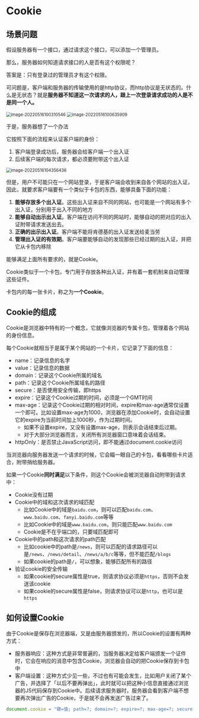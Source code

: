 # Cookie

## 场景问题

假设服务器有一个接口，通过请求这个接口，可以添加一个管理员。

那么，服务器如何知道请求接口的人是否有这个权限呢？

答案是：只有登录过的管理员才有这个权限。

可问题是，客户端和服务器的传输使用的是http协议，而http协议是无状态的。什么是无状态？就是**服务器不知道这一次请求的人，跟上一次登录请求成功的人是不是同一个人。**

<img src="https://penguinbucket.obs.cn-southwest-2.myhuaweicloud.com/img/image-20220516100310546.png" alt="image-20220516100310546" style="zoom: 80%;" />

<img src="https://penguinbucket.obs.cn-southwest-2.myhuaweicloud.com/img/image-20220516100635909.png" alt="image-20220516100635909" style="zoom:80%;" />

于是，服务器想了一个办法

它按照下面的流程来认证客户端的身份：

1. 客户端登录成功后，服务器会给客户端一个出入证
2. 后续客户端的每次请求，都必须要附带这个出入证

<img src="https://penguinbucket.obs.cn-southwest-2.myhuaweicloud.com/img/image-20220516104356436.png" alt="image-20220516104356436" style="zoom:80%;" />

但是，用户不可能只在一个网站登录，于是客户端会收到来自各个网站的出入证，因此，就要求客户端要有一个类似于卡包的东西，能够具备下面的功能：

1. **能够存放多个出入证**。这些出入证来自不同的网站，也可能是一个网站有多个出入证，分别用于出入不同的地方
2. **能够自动出示出入证**。客户端在访问不同的网站时，能够自动的把对应的出入证附带请求发送出去。
3. **正确的出示出入证**。客户端不能将肯德基的出入证发送给麦当劳
4. **管理出入证的有效期**。客户端要能够自动的发现那些已经过期的出入证，并把它从卡包内移除

能够满足上面所有要求的，就是Cookie。

Cookie类似于一个卡包，专门用于存放各种出入证，并有着一套机制来自动管理这些证件。

卡包内的每一张卡片，称之为**一个Cookie**。

## Cookie的组成

Cookie是浏览器中特有的一个概念，它就像浏览器的专属卡包，管理着各个网站的身份信息。

每个Cookie就相当于是属于某个网站的一个卡片，它记录了下面的信息：

- name：记录信息的名字
- value：记录信息的数据
- domain：记录这个Cookie所属的域名
- path：记录这个Cookie所属域名的路径
- secure：是否使用安全传输，即https
- expire：记录这个Cookie过期的时间，必须是一个GMT时间
- max-age：记录这个Cookie过期的相对时间，expire和max-age通常仅设置一个即可。比如设置max-age为1000，浏览器在添加Cookie时，会自动设置它的expire为当前时间加上1000秒，作为过期时间。
  - 如果不设置expire，又没有设置max-age，则表示会话结束后过期。
  - 对于大部分浏览器而言，关闭所有浏览器窗口意味着会话结束。
- httpOnly：是否禁止JavaScript访问，即不能通过document.cookie访问

当浏览器向服务器发送一个请求的时候，它会瞄一眼自己的卡包，看看哪些卡片适合，附带捎给服务器。

如果一个Cookie**同时满足**以下条件，则这个Cookie会被浏览器自动附带到请求中：

- Cookie没有过期
- Cookie中的域和这次请求的域匹配
  - 比如Cookie中的域是`baidu.com`，则可以匹配`baidu.com`、`www.baidu.com`、`fanyi.baidu.com`等等
  - 比如Cookie中的域是`www.baidu.com`，则只能匹配`www.baidu.com`
  - Cookie是不在乎端口的，只要域匹配即可
- Cookie中的path和这次请求的path匹配
  - 比如cookie中的path是`/news`，则可以匹配的请求路径可以是`/news`、`/news/detail`、`/news/a/b/c`等等，但不能匹配`/blogs`
  - 如果cookie的path是`/`，可以想象，能够匹配所有的路径
- 验证cookie的安全传输
  - 如果cookie的secure属性是true，则请求协议必须是`https`，否则不会发送该cookie
  - 如果cookie的secure属性是false，则请求协议可以是`http`，也可以是`https`

## 如何设置Cookie

由于Cookie是保存在浏览器端，又是由服务器颁发的，所以Cookie的设置有两种方式：

- 服务器响应：这种方式是非常普遍的，当服务器决定给客户端颁发一个证件时，它会在响应的消息中包含Cookie，浏览器会自动的把Cookie保存到卡包中
- 客户端设置：这种方式少见一些，不过也有可能会发生，比如用户关闭了某个广告，并选择了「以后不要再弹出」，此时就可以把这种小信息直接通过浏览器的JS代码保存到Cookie中。后续请求服务器时，服务器会看到客户端不想要再次弹出广告的Cookie，于是就不会再发送广告过来了。

```js
document.cookie = "键=值; path=?; domain=?; expire=?; max-age=?; secure";
```

<Vssue 
    :options="{ labels: [$page.relativePath.split('/')[0]] }" 
    :title="$page.relativePath.split('/')[1]" 
/>

